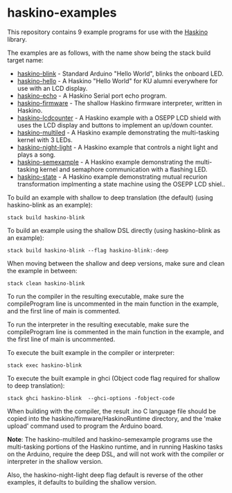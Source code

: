 # haskino-examples

This repository contains 9 example programs for use with the [Haskino](https://github.com/ku-fpg/haskino) library.

The examples are as follows, with the name show being the stack build target name:

* [haskino-blink](https://github.com/ku-fpg/haskino-examples/tree/master/blink) - Standard Arduino "Hello World", blinks the onboard LED.
* [haskino-hello](https://github.com/ku-fpg/haskino-examples/tree/master/hello-lawrence) - A Haskino "Hello World" for KU alumni everywhere for use with an LCD display.
* [haskino-echo](https://github.com/ku-fpg/haskino-examples/tree/master/echo) - A Haskino Serial port echo program.
* [haskino-firmware](https://github.com/ku-fpg/haskino-examples/tree/master/firmware) - The shallow Haskino firmware interpreter, written in Haskino.
* [haskino-lcdcounter](https://github.com/ku-fpg/haskino-examples/tree/master/led-counter) - A Haskino example with a OSEPP LCD shield with uses the LCD display and buttons to implement an up/down counter.
* [haskino-multiled](https://github.com/ku-fpg/haskino-examples/tree/master/multi-led) - A Haskino example demonstrating the multi-tasking kernel with 3 LEDs.
* [haskino-night-light](https://github.com/ku-fpg/haskino-examples/tree/master/night-light) - A Haskino example that controls a night light and plays a song.
* [haskino-semexample](https://github.com/ku-fpg/haskino-examples/tree/master/sem-example) - A Haskino example demonstrating the multi-tasking kernel and semaphore communication with a flashing LED.
* [haskino-state](https://github.com/ku-fpg/haskino-examples/tree/master/state) - A Haskino example demonstrating mutual recurion transformation implmenting a state machine using the OSEPP LCD shiel..

To build an example with shallow to deep translation (the default) (using haskino-blink as an example):

```
stack build haskino-blink
```

To build an example using the shallow DSL directly (using haskino-blink as an example):

```
stack build haskino-blink --flag haskino-blink:-deep
```

When moving between the shallow and deep versions, make sure and clean the example in between:

```
stack clean haskino-blink
```

To run the compiler in the resulting executable, make sure the compileProgram line is uncommented in the main function in the example, and the first line of main is commented.

To run the interpreter in the resulting executable, make sure the compileProgram line is commented in the main function in the example, and the first line of main is uncommented.

To execute the built example in the compiler or interpreter:

```
stack exec haskino-blink
```

To execute the built example in ghci (Object code flag required for shallow to deep translation):

```
stack ghci haskino-blink  --ghci-options -fobject-code
```

When building with the compiler, the result .ino C language file should be copied into the haskino/firmware/HaskinoRuntime directory, and the 'make upload' command used to program the Arduino board.

**Note**:
The haskino-multiled and haskino-semexample programs use the multi-tasking portions of the Haskino runtime, and in running Haskino tasks on the Arduino, require the deep DSL, and will not work with the compiler or interpreter in the shallow version.

Also, the haskino-night-light deep flag default is reverse of the other examples, it defaults to building the shallow version.

